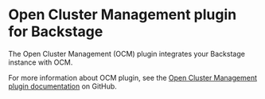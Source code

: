 # Open Cluster Management plugin for Backstage

The Open Cluster Management (OCM) plugin integrates your Backstage instance with OCM.

For more information about OCM plugin, see the [Open Cluster Management plugin documentation](https://github.com/janus-idp/backstage-plugins/tree/main/plugins/ocm) on GitHub.
